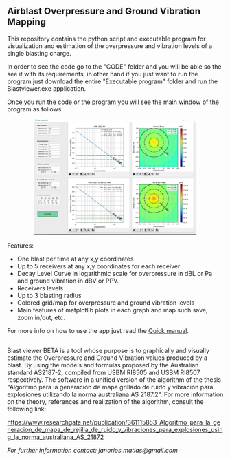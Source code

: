 ## Airblast Overpressure and Ground Vibration Mapping

This repository contains the python script and executable program for visualization and estimation of the overpressure and vibration levels of a single blasting charge.

In order to see the code go to the "CODE" folder and you will be able so the see it with its requirements, in other hand if you just want to run the program just download the entire "Executable program" folder and run the Blastviewer.exe application.  

Once you run the code or the program you will see the main window of the program as follows:
<p align="center">
<img src="images/main_menu.PNG" width="75%"  >
</p>
<!-- ![](images/main_menu.PNG) -->

Features:
* One blast per time at any x,y coordinates
* Up to 5 receivers at any x,y coordinates for each receiver
* Decay Level Curve in logarithmic scale for overpressure in dBL or Pa and ground vibration in dBV or PPV.
* Receivers levels 
* Up to 3 blasting radius
* Colored grid/map for overpressure and ground vibration levels
* Main features of matplotlib plots in each graph and map such save, zoom in/out, etc.

For more info on how to use the app just read the [Quick manual](https://github.com/StoneBored/Blast_viewer/blob/main/Blast%20viewer%20BETA_%20Manual_ENGLISH.pdf).

##
Blast viewer BETA is a tool whose purpose is to graphically and visually estimate the Overpressure and Ground Vibration values produced by a blast. By using the models and formulas proposed by the Australian standard AS2187-2, compiled from USBM RI8505 and USBM RI8507 respectively.
The software in a unified version of the algorithm of the thesis "Algoritmo para la generación de mapa grillado de ruido y vibración para explosiones utilizando la norma australiana AS 2187.2". For more information on the theory, references and realization of the algorithm, consult the following link:

https://www.researchgate.net/publication/361115853_Algoritmo_para_la_generacion_de_mapa_de_rejilla_de_ruido_y_vibraciones_para_explosiones_using_la_norma_australiana_AS_21872


_For further information contact: janorios.matias@gmail.com_



